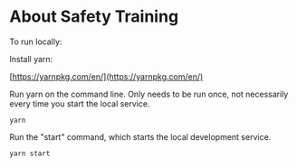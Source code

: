 # About Safety Training

To run locally:

Install yarn:

[https://yarnpkg.com/en/](https://yarnpkg.com/en/)

Run yarn on the command line. Only needs to be run once, not necessarily every time you start the local service.

`yarn`

Run the "start" command, which starts the local development service.

`yarn start`

